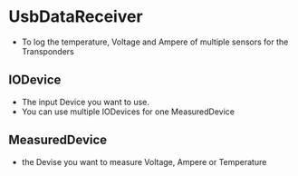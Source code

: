 # UsbDataReceiver
* To log the temperature, Voltage and Ampere of multiple sensors for the Transponders
## IODevice
* The input Device you want to use.
* You can use multiple IODevices for one MeasuredDevice
## MeasuredDevice
* the Devise you want to measure Voltage, Ampere or Temperature
